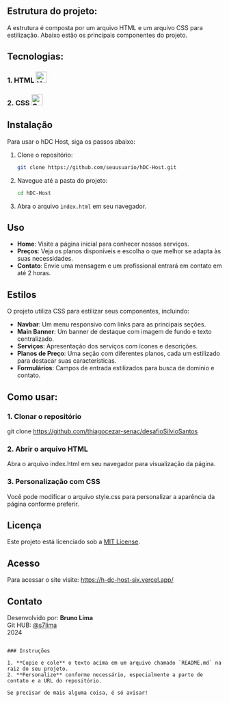 ## Estrutura do projeto:

A estrutura é composta por um arquivo HTML e um arquivo CSS para estilização. Abaixo estão os principais componentes do projeto.

## Tecnologias:

### 1. HTML <img src="https://upload.wikimedia.org/wikipedia/commons/6/61/HTML5_logo_and_wordmark.svg" alt="HTML" width="26" height="26">

### 2. CSS <img src="https://cdn.jsdelivr.net/npm/simple-icons@v6/icons/css3.svg" alt="CSS" width="26" height="26">

## Instalação

Para usar o hDC Host, siga os passos abaixo:

1. Clone o repositório:
   ```bash
   git clone https://github.com/seuusuario/hDC-Host.git
   ```
2. Navegue até a pasta do projeto:
   ```bash
   cd hDC-Host
   ```
3. Abra o arquivo `index.html` em seu navegador.

## Uso

- **Home**: Visite a página inicial para conhecer nossos serviços.
- **Preços**: Veja os planos disponíveis e escolha o que melhor se adapta às suas necessidades.
- **Contato**: Envie uma mensagem e um profissional entrará em contato em até 2 horas.

## Estilos

O projeto utiliza CSS para estilizar seus componentes, incluindo:

- **Navbar**: Um menu responsivo com links para as principais seções.
- **Main Banner**: Um banner de destaque com imagem de fundo e texto centralizado.
- **Serviços**: Apresentação dos serviços com ícones e descrições.
- **Planos de Preço**: Uma seção com diferentes planos, cada um estilizado para destacar suas características.
- **Formulários**: Campos de entrada estilizados para busca de domínio e contato.

## Como usar:

### 1. Clonar o repositório

git clone https://github.com/thiagocezar-senac/desafioSilvioSantos

### 2. Abrir o arquivo HTML

Abra o arquivo index.html em seu navegador para visualização da página.

### 3. Personalização com CSS

Você pode modificar o arquivo style.css para personalizar a aparência da página conforme preferir.


## Licença

Este projeto está licenciado sob a [MIT License](LICENSE).

## Acesso

Para acessar o site visite: https://h-dc-host-six.vercel.app/

## Contato

Desenvolvido por: **Bruno Lima**  
Git HUB: [@s7lima](https://github.com/s7lima)  
2024
```

### Instruções

1. **Copie e cole** o texto acima em um arquivo chamado `README.md` na raiz do seu projeto.
2. **Personalize** conforme necessário, especialmente a parte de contato e a URL do repositório.

Se precisar de mais alguma coisa, é só avisar!

